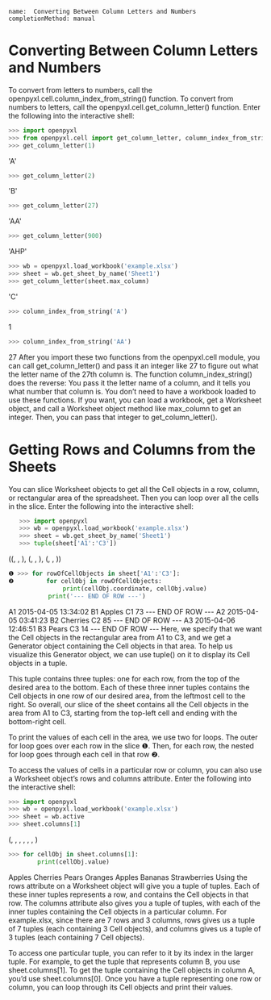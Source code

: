 ```ngMeta
name:  Converting Between Column Letters and Numbers
completionMethod: manual
```
# Converting Between Column Letters and Numbers
To convert from letters to numbers, call the openpyxl.cell.column_index_from_string() function. To convert from numbers to letters, call the openpyxl.cell.get_column_letter() function. Enter the following into the interactive shell:

```python
>>> import openpyxl
>>> from openpyxl.cell import get_column_letter, column_index_from_string
>>> get_column_letter(1)
```
'A'
```python
>>> get_column_letter(2)
```
'B'
```python
>>> get_column_letter(27)
```
'AA'
```python
>>> get_column_letter(900)
```
'AHP'
```python
>>> wb = openpyxl.load_workbook('example.xlsx')
>>> sheet = wb.get_sheet_by_name('Sheet1')
>>> get_column_letter(sheet.max_column)
```
'C'
```python
>>> column_index_from_string('A')
```
1
```python
>>> column_index_from_string('AA')
```
27
After you import these two functions from the openpyxl.cell module, you can call get_column_letter() and pass it an integer like 27 to figure out what the letter name of the 27th column is. The function column_index_string() does the reverse: You pass it the letter name of a column, and it tells you what number that column is. You don’t need to have a workbook loaded to use these functions. If you want, you can load a workbook, get a Worksheet object, and call a Worksheet object method like max_column to get an integer. Then, you can pass that integer to get_column_letter().

# Getting Rows and Columns from the Sheets
You can slice Worksheet objects to get all the Cell objects in a row, column, or rectangular area of the spreadsheet. Then you can loop over all the cells in the slice. Enter the following into the interactive shell:

```python
   >>> import openpyxl
   >>> wb = openpyxl.load_workbook('example.xlsx')
   >>> sheet = wb.get_sheet_by_name('Sheet1')
   >>> tuple(sheet['A1':'C3'])
```
   ((<Cell Sheet1.A1>, <Cell Sheet1.B1>, <Cell Sheet1.C1>), (<Cell Sheet1.A2>,
   <Cell Sheet1.B2>, <Cell Sheet1.C2>), (<Cell Sheet1.A3>, <Cell Sheet1.B3>,
   <Cell Sheet1.C3>))
```python
❶ >>> for rowOfCellObjects in sheet['A1':'C3']:
❷         for cellObj in rowOfCellObjects:
               print(cellObj.coordinate, cellObj.value)
           print('--- END OF ROW ---')
```
   A1 2015-04-05 13:34:02
   B1 Apples
   C1 73
   --- END OF ROW ---
   A2 2015-04-05 03:41:23
   B2 Cherries
   C2 85
   --- END OF ROW ---
   A3 2015-04-06 12:46:51
   B3 Pears
   C3 14
   --- END OF ROW ---
Here, we specify that we want the Cell objects in the rectangular area from A1 to C3, and we get a Generator object containing the Cell objects in that area. To help us visualize this Generator object, we can use tuple() on it to display its Cell objects in a tuple.

This tuple contains three tuples: one for each row, from the top of the desired area to the bottom. Each of these three inner tuples contains the Cell objects in one row of our desired area, from the leftmost cell to the right. So overall, our slice of the sheet contains all the Cell objects in the area from A1 to C3, starting from the top-left cell and ending with the bottom-right cell.

To print the values of each cell in the area, we use two for loops. The outer for loop goes over each row in the slice ❶. Then, for each row, the nested for loop goes through each cell in that row ❷.

To access the values of cells in a particular row or column, you can also use a Worksheet object’s rows and columns attribute. Enter the following into the interactive shell:

```python
>>> import openpyxl
>>> wb = openpyxl.load_workbook('example.xlsx')
>>> sheet = wb.active
>>> sheet.columns[1]
```
(<Cell Sheet1.B1>, <Cell Sheet1.B2>, <Cell Sheet1.B3>, <Cell Sheet1.B4>,
<Cell Sheet1.B5>, <Cell Sheet1.B6>, <Cell Sheet1.B7>)
```python
>>> for cellObj in sheet.columns[1]:
        print(cellObj.value)
```

Apples
Cherries
Pears
Oranges
Apples
Bananas
Strawberries
Using the rows attribute on a Worksheet object will give you a tuple of tuples. Each of these inner tuples represents a row, and contains the Cell objects in that row. The columns attribute also gives you a tuple of tuples, with each of the inner tuples containing the Cell objects in a particular column. For example.xlsx, since there are 7 rows and 3 columns, rows gives us a tuple of 7 tuples (each containing 3 Cell objects), and columns gives us a tuple of 3 tuples (each containing 7 Cell objects).

To access one particular tuple, you can refer to it by its index in the larger tuple. For example, to get the tuple that represents column B, you use sheet.columns[1]. To get the tuple containing the Cell objects in column A, you’d use sheet.columns[0]. Once you have a tuple representing one row or column, you can loop through its Cell objects and print their values.

